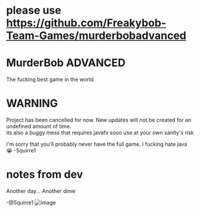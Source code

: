 # please use https://github.com/Freakybob-Team-Games/murderbobadvanced 
# MurderBob ADVANCED

The fucking best game in the world 
# WARNING
Project has been cancelled for now. New updates will not be created for an undefined amount of time.
<br>
its also a buggy mess that requires javafx sooo use at your own sanity's risk

I'm sorry that you'll probably never have the full game. I fucking hate java 😭 -5quirre1
# notes from dev

Another day... Another dime 

-@5quirre1
![image](https://github.com/user-attachments/assets/27ac99ee-bb09-43fc-bf2f-e06f11302326)

